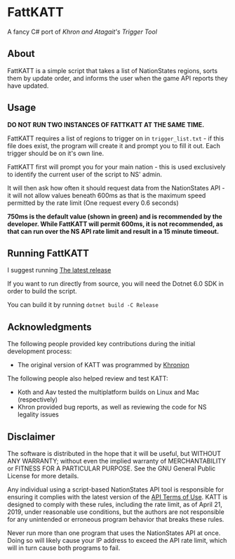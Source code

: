 # FattKATT

A fancy C# port of
*Khron and Atagait's Trigger Tool*

## About

FattKATT is a simple script that takes a list of NationStates regions, sorts them by update order, and informs the user when
the game API reports they have updated.

## Usage

**DO NOT RUN TWO INSTANCES OF FATTKATT AT THE SAME TIME.**

FattKATT requires a list of regions to trigger on in `trigger_list.txt` - if this file does exist, the program will create it and prompt you to fill it out. Each trigger should be on it's own line.

FattKATT first will prompt you for your main nation - this is used exclusively to identify the current user of the script to NS' admin.

It will then ask how often it should request data from the NationStates API - it will not allow values beneath 600ms as that is the maximum speed permitted by the rate limit (One request every 0.6 seconds)

**750ms is the default value (shown in green) and is recommended by the developer. While FattKATT will permit 600ms, it is not recommended, as that can run over the NS API rate limit and result in a 15 minute timeout.**

## Running FattKATT

I suggest running [The latest release](https://github.com/Vleerian/FattKATT/releases/latest)

If you want to run directly from source, you will need the Dotnet 6.0 SDK in order to build the script.

You can build it by running
`dotnet build -C Release`

## Acknowledgments

The following people provided key contributions during the initial development process:

* The original version of KATT was programmed by [Khronion](https://github.com/Khronion)

The following people also helped review and test KATT:

* Koth and Aav tested the multiplatform builds on Linux and Mac (respectively)
* Khron provided bug reports, as well as reviewing the code for NS legality issues

## Disclaimer

The software is distributed in the hope that it will be useful, but WITHOUT ANY WARRANTY; without even the implied
warranty of MERCHANTABILITY or FITNESS FOR A PARTICULAR PURPOSE.  See the GNU General Public License for more details.

Any individual using a script-based NationStates API tool is responsible for ensuring it complies with the latest
version of the [API Terms of Use](https://www.nationstates.net/pages/api.html#terms). KATT is designed to comply with
these rules, including the rate limit, as of April 21, 2019, under reasonable use conditions, but the authors are not
responsible for any unintended or erroneous program behavior that breaks these rules.

Never run more than one program that uses the NationStates API at once. Doing so will likely cause your IP address to
exceed the API rate limit, which will in turn cause both programs to fail.
